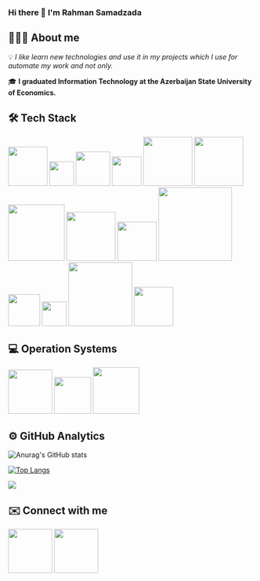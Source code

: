 ### Hi there 👋 I'm Rahman Samadzada                                                               
## 👨🏻‍💻 About me

💡 _I like learn new technologies and use it in my projects which I use for automate my work and not only._

🎓 **I graduated  Information Technology at the Azerbaijan State University of Economics.**

## 🛠 Tech Stack
<img src="https://img.shields.io/badge/Python-3776AB?style=for-the-badge&logo=python&logoColor=white" width="80"/> <img src="https://img.shields.io/badge/Go-00ADD8?style=for-the-badge&logo=go&logoColor=white" width="50"/> <img src="https://img.shields.io/badge/HTML5-E34F26?style=for-the-badge&logo=html5&logoColor=white" width="70"/>  <img src="https://img.shields.io/badge/CSS3-1572B6?style=for-the-badge&logo=css3&logoColor=white" width="60"/> <img src="https://img.shields.io/badge/JavaScript-F7DF1E?style=for-the-badge&logo=javascript&logoColor=black" width="100"> <img src="https://img.shields.io/badge/PowerShell-5391FE?style=for-the-badge&logo=PowerShell&logoColor=white" width="100"/> <img src="https://img.shields.io/badge/Shell_Script-121011?style=for-the-badge&logo=gnu-bash&logoColor=white" width="115"> <img src="https://img.shields.io/badge/Markdown-000000?style=for-the-badge&logo=markdown&logoColor=white" width="100"/> <img src="https://img.shields.io/badge/Heroku-430098?style=for-the-badge&logo=heroku&logoColor=white" width="80"/> <img src="https://img.shields.io/badge/Visual_Studio_Code-0078D4?style=for-the-badge&logo=visual%20studio%20code&logoColor=white" width="150"/> <img src="https://img.shields.io/badge/Node.js-43853D?style=for-the-badge&logo=node-dot-js&logoColor=white" width="65"/> <img src="https://img.shields.io/badge/Git-F05032?style=for-the-badge&logo=git&logoColor=white" width="50"/>
<img src="https://img.shields.io/badge/Adobe%20Photoshop-31A8FF?style=for-the-badge&logo=Adobe%20Photoshop&logoColor=black" width="130"/> <img src="https://img.shields.io/badge/Figma-F24E1E?logo=figma&logoColor=fff&style=for-the-badge" width="80">
   
## 💻 Operation Systems
<img src="https://img.shields.io/badge/Windows-0078D6?style=for-the-badge&logo=windows&logoColor=white" width="90"/> <img src="https://img.shields.io/badge/Ubuntu-E95420?style=for-the-badge&logo=ubuntu&logoColor=white" width="75"/> <img src="https://img.shields.io/badge/Kali_Linux-557C94?style=for-the-badge&logo=kali-linux&logoColor=white" width="95"/>
  


## ⚙️ GitHub Analytics
![Anurag's GitHub stats](https://github-readme-stats-git-masterrstaa-rickstaa.vercel.app/api?username=capwan&&show_icons=true&theme=tokyonight )

[![Top Langs](https://github-readme-stats-git-masterrstaa-rickstaa.vercel.app/api/top-langs/?username=capwan)](https://github.com/capwan/github-readme-stats)

![](https://komarev.com/ghpvc/?username=capwan&color=blue)

## ✉️ Connect with me

[<img src="https://img.shields.io/badge/LinkedIn-0077B5?style=for-the-badge&logo=linkedin&logoColor=white" width="90"/>](https://www.linkedin.com/in/rsamedzade)
[<img src="https://img.shields.io/badge/Telegram-2CA5E0?style=for-the-badge&logo=telegram&logoColor=white" width="90"/>](https://t.me/capwan)

<!--
**capwan/capwan** is a ✨ _special_ ✨ repository because its `README.md` (this file) appears on your GitHub profile.

Here are some ideas to get you started:

- 🔭 I’m currently working on ...
- 🌱 I’m currently learning ...
- 👯 I’m looking to collaborate on ...
- 🤔 I’m looking for help with ...
- 💬 Ask me about ...
- 📫 How to reach me: ...
- 😄 Pronouns: ...
- ⚡ Fun fact: ...











-->
